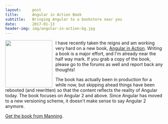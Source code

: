```yaml
---
layout:     post
title:      Angular in Action Book
subtitle:   Bringing Angular to a bookstore near you
date:       2017-01-13
header-img: img/angular-in-action-bg.jpg
---
```


<a href="https://www.manning.com/books/angular-in-action?a_aid=gnomeontherun"><img width="150" style="float: left; margin: 0 10px 0 0" src="https://images.manning.com/255/340/resize/book/e/eba4012-ede5-4d90-8c14-41eedb050e99/Wilken-Angular-MEAP-HI.png" /></a>

I have recently taken the reigns and am working very hard on a new book, [Angular in Action](https://www.manning.com/books/angular-in-action?a_aid=gnomeontherun). Writing a book is a major effort, and I'm already near the half way mark. If you grab a copy of the book, please go to the forums as well and report back any thoughts!

The book has actually been in production for a while now, but skipping ahead things have been rebooted (and rewritten) so that the content reflects the reality of Angular today. The book focuses on Angular 2 and above. Since Angular has moved to a new versioning scheme, it doesn't make sense to say Angular 2 anymore. 

[Get the book from Manning](https://www.manning.com/books/angular-in-action?a_aid=gnomeontherun).